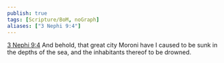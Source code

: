```yaml
---
publish: true
tags: [Scripture/BoM, noGraph]
aliases: ["3 Nephi 9:4"]
---
```

[3 Nephi 9:4](https://churchofjesuschrist.org/study/scriptures/bofm/3-ne/9?lang=eng&id=p4#p4) And behold, that great city Moroni have I caused to be sunk in the depths of the sea, and the inhabitants thereof to be drowned.
